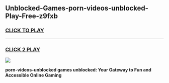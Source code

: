 
## Unblocked-Games-porn-videos-unblocked-Play-Free-z9fxb
<h3>
<a href="https://premium76.site?title=porn-videos-unblocked&ref=12A">CLICK TO PLAY</a></h3>
<hr>

<h3>
<a href="https://premium76.site?title=porn-videos-unblocked&ref=12A">CLICK 2 PLAY</a>
  
</h3>

<a href="https://premium76.site?title=porn-videos-unblocked&ref=12A"><img src="https://clearcache.store/games.png"></a>


**porn-videos-unblocked games unblocked: Your Gateway to Fun and Accessible Online Gaming**

